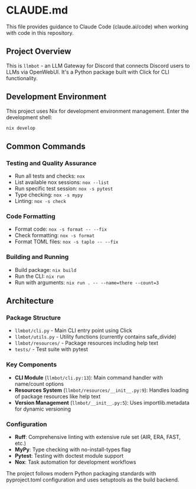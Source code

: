 # CLAUDE.md

This file provides guidance to Claude Code (claude.ai/code) when working with code in this repository.

## Project Overview

This is `llmbot` - an LLM Gateway for Discord that connects Discord users to LLMs via OpenWebUI. It's a Python package built with Click for CLI functionality.

## Development Environment

This project uses Nix for development environment management. Enter the development shell:

```sh
nix develop
```

## Common Commands

### Testing and Quality Assurance
- Run all tests and checks: `nox`
- List available nox sessions: `nox --list` 
- Run specific test session: `nox -s pytest`
- Type checking: `nox -s mypy`
- Linting: `nox -s check`

### Code Formatting
- Format code: `nox -s format -- --fix`
- Check formatting: `nox -s format`
- Format TOML files: `nox -s taplo -- --fix`

### Building and Running
- Build package: `nix build`
- Run the CLI: `nix run`
- Run with arguments: `nix run . -- --name=there --count=3`

## Architecture

### Package Structure
- `llmbot/cli.py` - Main CLI entry point using Click
- `llmbot/utils.py` - Utility functions (currently contains safe_divide)
- `llmbot/resources/` - Package resources including help text
- `tests/` - Test suite with pytest

### Key Components
- **CLI Module** (`llmbot/cli.py:13`): Main command handler with name/count options
- **Resources System** (`llmbot/resources/__init__.py:9`): Handles loading of package resources like help text
- **Version Management** (`llmbot/__init__.py:5`): Uses importlib.metadata for dynamic versioning

### Configuration
- **Ruff**: Comprehensive linting with extensive rule set (AIR, ERA, FAST, etc.)
- **MyPy**: Type checking with no-install-types flag
- **Pytest**: Testing with doctest module support
- **Nox**: Task automation for development workflows

The project follows modern Python packaging standards with pyproject.toml configuration and uses setuptools as the build backend.